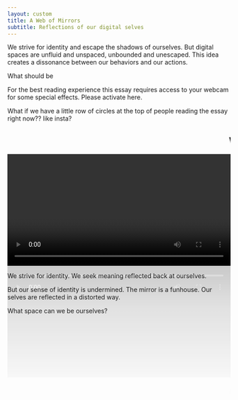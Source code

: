 ```yaml
---
layout: custom
title: A Web of Mirrors
subtitle: Reflections of our digital selves
---
```


<style>
.posttitle{
-webkit-box-reflect: below 0px -webkit-gradient(linear, right top, right bottom, from(transparent), color-stop(0%, transparent), to(rgba(255, 255, 255, 0.2)));
margin-bottom:100px;
font-family:Inconsolata;
font-weight:100;
}

.reflection{
-webkit-box-reflect: below 0px -webkit-gradient(linear, right top, right bottom, from(transparent), color-stop(0%, transparent), to(rgba(255, 255, 255, 0.2)));    
}

video{
width:100%;
}
</style>

We strive for identity and escape the shadows of ourselves. But digital spaces are unfluid and unspaced, unbounded and unescaped. This idea creates a dissonance between our behaviors and our actions.

What should be

<div class="bg-grey">
For the best reading experience this essay requires access to your webcam for some special effects. Please activate here.
</div>

What if we have a little row of circles at the top of people reading the essay right now?? like insta?

<div class="w-50 center reflection">
<div class="videowrapper">
<h2 class="red absolute"><marquee>Who do you want to be?</marquee></h2>
<video autoplay="true" id="videoElement"></video>
</div>
</div>

We strive for identity. We seek meaning reflected back at ourselves.

But our sense of identity is undermined. The mirror is a funhouse. Our selves are reflected in a distorted way.

What space can we be ourselves?


<script>
var video = document.querySelector("#videoElement");

if (navigator.mediaDevices.getUserMedia) {
navigator.mediaDevices.getUserMedia({ video: true })
.then(function (stream) {
video.srcObject = stream;
})
.catch(function (err0r) {
console.log("Something went wrong!");
});
}</script>